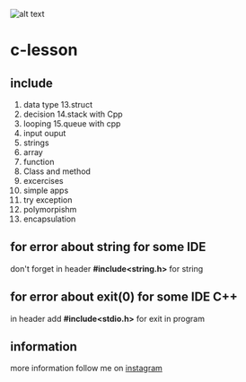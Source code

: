 ![alt text](https://www.educative.io/api/page/5393602882568192/image/download/6038586442907648)
# c-lesson
## include
1. data type              13.struct
2. decision               14.stack with Cpp
3. looping                15.queue with cpp
4. input ouput
5. strings
6. array
7. function
8. Class and method
8. excercises
9. simple apps
10. try exception
11. polymorpishm
12. encapsulation

## for error about string for some IDE
don't forget in header **#include<string.h>** for string
## for error about exit(0) for some IDE C++
in header add **#include<stdio.h>** for exit in program

## information
more information follow me on [instagram](https://instagram.com/arfy.slowy)
